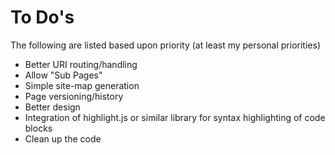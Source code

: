 # To Do's

The following are listed based upon priority (at least my personal priorities)

- Better URI routing/handling
- Allow "Sub Pages"
- Simple site-map generation
- Page versioning/history
- Better design
- Integration of highlight.js or similar library for syntax highlighting of code blocks
- Clean up the code